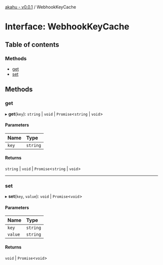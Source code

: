 [akahu - v0.0.1](../README.md) / WebhookKeyCache

# Interface: WebhookKeyCache

## Table of contents

### Methods

- [get](WebhookKeyCache.md#get)
- [set](WebhookKeyCache.md#set)

## Methods

### get

▸ **get**(`key`): `string` \| `void` \| `Promise`<`string` \| `void`\>

#### Parameters

| Name | Type |
| :------ | :------ |
| `key` | `string` |

#### Returns

`string` \| `void` \| `Promise`<`string` \| `void`\>

___

### set

▸ **set**(`key`, `value`): `void` \| `Promise`<`void`\>

#### Parameters

| Name | Type |
| :------ | :------ |
| `key` | `string` |
| `value` | `string` |

#### Returns

`void` \| `Promise`<`void`\>
